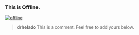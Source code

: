 ### This is Offline.

[![offline](https://external-media.spacehey.net/media/stCGEMic2gTv1LCT1S_gtFDwFo0hh6zl32RaWSUVIftI=/https://off---line.s3.eu-west-2.amazonaws.com/assets/site-v2.png)](https://off---line.com)

> **drhelado** This is a comment. Feel free to add yours below.
